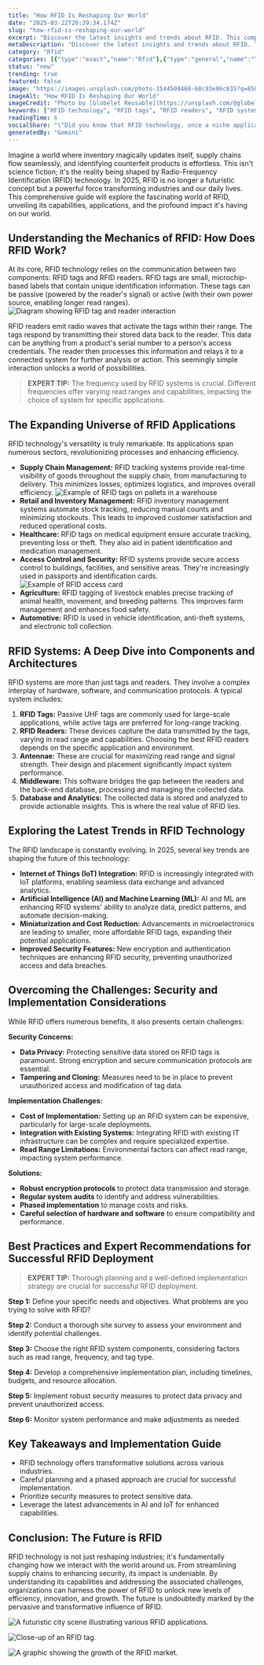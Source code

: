 ```yaml
---
title: "How RFID Is Reshaping Our World"
date: "2025-03-22T20:39:34.174Z"
slug: "how-rfid-is-reshaping-our-world"
excerpt: "Discover the latest insights and trends about RFID. This comprehensive guide covers everything you need to know about RFID in 2025."
metaDescription: "Discover the latest insights and trends about RFID. This comprehensive guide covers everything you need to know about RFID in 2025."
category: "Rfid"
categories: [{"type":"exact","name":"Rfid"},{"type":"general","name":"Technology"},{"type":"medium","name":"Automation"},{"type":"specific","name":"Supply Chain"},{"type":"niche","name":"Inventory Management"}]
status: "new"
trending: true
featured: false
image: "https://images.unsplash.com/photo-1544509468-68c93e86c835?q=85&w=1200&fit=max&fm=webp&auto=compress"
imageAlt: "How RFID Is Reshaping Our World"
imageCredit: "Photo by [Globelet Reusable](https://unsplash.com/@globelet) on Unsplash"
keywords: ["RFID technology", "RFID tags", "RFID readers", "RFID systems", "RFID applications", "RFID tracking system", "best RFID readers", "RFID security", "RFID inventory management", "how does RFID work"]
readingTime: 6
socialShare: "\"Did you know that RFID technology, once a niche application, is now quietly revolutionizing everything from supply chains to healthcare?  Its impact on our daily lives is far greater than most realize.\""
generatedBy: "Gemini"
---
```




Imagine a world where inventory magically updates itself, supply chains flow seamlessly, and identifying counterfeit products is effortless. This isn't science fiction; it's the reality being shaped by Radio-Frequency Identification (RFID) technology.  In 2025, RFID is no longer a futuristic concept but a powerful force transforming industries and our daily lives. This comprehensive guide will explore the fascinating world of RFID, unveiling its capabilities, applications, and the profound impact it's having on our world.

## Understanding the Mechanics of RFID: How Does RFID Work?

At its core, RFID technology relies on the communication between two components: RFID tags and RFID readers.  RFID tags are small, microchip-based labels that contain unique identification information. These tags can be passive (powered by the reader's signal) or active (with their own power source, enabling longer read ranges).  ![Diagram showing RFID tag and reader interaction](https://images.unsplash.com/photo-1587906697341-bfbde76785c7?q=85&w=1200&fit=max&fm=webp&auto=compress)

RFID readers emit radio waves that activate the tags within their range. The tags respond by transmitting their stored data back to the reader. This data can be anything from a product's serial number to a person's access credentials. The reader then processes this information and relays it to a connected system for further analysis or action.  This seemingly simple interaction unlocks a world of possibilities.

> **EXPERT TIP:** The frequency used by RFID systems is crucial.  Different frequencies offer varying read ranges and capabilities, impacting the choice of system for specific applications.

## The Expanding Universe of RFID Applications

RFID technology's versatility is truly remarkable. Its applications span numerous sectors, revolutionizing processes and enhancing efficiency.

* **Supply Chain Management:** RFID tracking systems provide real-time visibility of goods throughout the supply chain, from manufacturing to delivery.  This minimizes losses, optimizes logistics, and improves overall efficiency.  ![Example of RFID tags on pallets in a warehouse](https://images.unsplash.com/photo-1637713387970-e0ffa225977b?q=85&w=1200&fit=max&fm=webp&auto=compress)
* **Retail and Inventory Management:** RFID inventory management systems automate stock tracking, reducing manual counts and minimizing stockouts. This leads to improved customer satisfaction and reduced operational costs.
* **Healthcare:** RFID tags on medical equipment ensure accurate tracking, preventing loss or theft.  They also aid in patient identification and medication management.
* **Access Control and Security:** RFID systems provide secure access control to buildings, facilities, and sensitive areas.  They're increasingly used in passports and identification cards. ![Example of RFID access card](https://images.unsplash.com/photo-1607895232440-6ba075948c14?q=85&w=1200&fit=max&fm=webp&auto=compress)
* **Agriculture:** RFID tagging of livestock enables precise tracking of animal health, movement, and breeding patterns. This improves farm management and enhances food safety.
* **Automotive:** RFID is used in vehicle identification, anti-theft systems, and electronic toll collection.

##  RFID Systems: A Deep Dive into Components and Architectures

RFID systems are more than just tags and readers. They involve a complex interplay of hardware, software, and communication protocols.  A typical system includes:

1. **RFID Tags:**  Passive UHF tags are commonly used for large-scale applications, while active tags are preferred for long-range tracking.
2. **RFID Readers:** These devices capture the data transmitted by the tags, varying in read range and capabilities.  Choosing the best RFID readers depends on the specific application and environment.
3. **Antennae:** These are crucial for maximizing read range and signal strength.  Their design and placement significantly impact system performance.
4. **Middleware:** This software bridges the gap between the readers and the back-end database, processing and managing the collected data.
5. **Database and Analytics:**  The collected data is stored and analyzed to provide actionable insights.  This is where the real value of RFID lies.

##  Exploring the Latest Trends in RFID Technology

The RFID landscape is constantly evolving.  In 2025, several key trends are shaping the future of this technology:

* **Internet of Things (IoT) Integration:** RFID is increasingly integrated with IoT platforms, enabling seamless data exchange and advanced analytics.
* **Artificial Intelligence (AI) and Machine Learning (ML):** AI and ML are enhancing RFID systems' ability to analyze data, predict patterns, and automate decision-making.
* **Miniaturization and Cost Reduction:**  Advancements in microelectronics are leading to smaller, more affordable RFID tags, expanding their potential applications.
* **Improved Security Features:**  New encryption and authentication techniques are enhancing RFID security, preventing unauthorized access and data breaches.

##  Overcoming the Challenges: Security and Implementation Considerations

While RFID offers numerous benefits, it also presents certain challenges:

**Security Concerns:**

* **Data Privacy:**  Protecting sensitive data stored on RFID tags is paramount. Strong encryption and secure communication protocols are essential.
* **Tampering and Cloning:**  Measures need to be in place to prevent unauthorized access and modification of tag data.

**Implementation Challenges:**

* **Cost of Implementation:**  Setting up an RFID system can be expensive, particularly for large-scale deployments.
* **Integration with Existing Systems:**  Integrating RFID with existing IT infrastructure can be complex and require specialized expertise.
* **Read Range Limitations:**  Environmental factors can affect read range, impacting system performance.

**Solutions:**

* **Robust encryption protocols** to protect data transmission and storage.
* **Regular system audits** to identify and address vulnerabilities.
* **Phased implementation** to manage costs and risks.
* **Careful selection of hardware and software** to ensure compatibility and performance.

##  Best Practices and Expert Recommendations for Successful RFID Deployment

> **EXPERT TIP:**  Thorough planning and a well-defined implementation strategy are crucial for successful RFID deployment.

**Step 1:** Define your specific needs and objectives.  What problems are you trying to solve with RFID?

**Step 2:** Conduct a thorough site survey to assess your environment and identify potential challenges.

**Step 3:** Choose the right RFID system components, considering factors such as read range, frequency, and tag type.

**Step 4:** Develop a comprehensive implementation plan, including timelines, budgets, and resource allocation.

**Step 5:**  Implement robust security measures to protect data privacy and prevent unauthorized access.

**Step 6:**  Monitor system performance and make adjustments as needed.

## Key Takeaways and Implementation Guide

* RFID technology offers transformative solutions across various industries.
* Careful planning and a phased approach are crucial for successful implementation.
* Prioritize security measures to protect sensitive data.
* Leverage the latest advancements in AI and IoT for enhanced capabilities.

##  Conclusion: The Future is RFID

RFID technology is not just reshaping industries; it's fundamentally changing how we interact with the world around us.  From streamlining supply chains to enhancing security, its impact is undeniable.  By understanding its capabilities and addressing the associated challenges, organizations can harness the power of RFID to unlock new levels of efficiency, innovation, and growth.  The future is undoubtedly marked by the pervasive and transformative influence of RFID.

![A futuristic city scene illustrating various RFID applications.](https://images.unsplash.com/photo-1577798329648-f6661c2b8ce9?q=85&w=1200&fit=max&fm=webp&auto=compress)

![Close-up of an RFID tag.](https://images.unsplash.com/photo-1544509468-68c93e86c835?q=85&w=1200&fit=max&fm=webp&auto=compress)

![A graphic showing the growth of the RFID market.](https://images.unsplash.com/photo-1740158108547-81ff472f9691?q=85&w=1200&fit=max&fm=webp&auto=compress)
